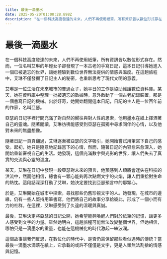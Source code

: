 ```yaml
---
title: 最後一滴墨水
date: 2025-05-20T01:00:28.898Z
description: "在一個科技高度發達的未來，人們不再使用紙筆，所有資訊皆以數位形式存在。然而，一位名叫艾琳的年輕女子卻發現了一本古老的手寫日記，這本日記引導她進入一個已被遺忘的世界，讓她體驗到數位世界無法提供的情感與溫度。在這趟旅程中，艾琳不僅發掘了日記主人的秘密，也重新思考了現代文明的意義。"
---
```


# 最後一滴墨水

在一個科技高度發達的未來，人們不再使用紙筆，所有資訊皆以數位形式存在。然而，一位名叫艾琳的年輕女子卻發現了一本古老的手寫日記，這本日記引導她進入一個已被遺忘的世界，讓她體驗到數位世界無法提供的情感與溫度。在這趟旅程中，艾琳不僅發掘了日記主人的秘密，也重新思考了現代文明的意義。

艾琳是一位生活在未來城市的普通女子，她平日的工作是協助維護數位資料庫。某天，她在資料庫中整理一批被遺忘的數據時，意外啟動了一個古老紀錄裝置，那是一個書寫日記的機械。出於好奇，她開始翻閱這本日記，日記的主人是一位百年前的作家，名叫亞瑟。

亞瑟的日記字裡行間充滿了對自然的嚮往與對人性的思索，他用墨水在紙上揮洒著自己的靈魂。隨著閱讀，艾琳彷彿能感受到亞瑟在孤獨中尋求同伴的心情，以及他對未來的無盡想像。

隨著日記一頁頁翻過，艾琳逐漸被亞瑟的文字吸引，她開始嘗試用筆寫下自己的感受。起初，她只是隨意地記錄當下的心情，然而，隨著日記的內容愈來愈深入，她開始重新審視自己的生活。她發現，這個充滿數字與光影的世界，讓人們失去了真實的交流與心靈的溫度。

某天，艾琳在日記中發現一段亞瑟對未來的預言，他預感到人類將會迷失在科技的洪流中，然而他相信，總會有一顆心能夠再次點燃文字的火焰，讓人們重拾對生命的熱忱。這段話深深打動了艾琳，她決定要找到亞瑟預言中的那顆心。

於是，艾琳開始在城市中探索，尋找那些仍舊珍視文字的人。她發現，在城市的邊緣，仍有一些人堅持用筆書寫，他們將自己的故事分享給彼此，形成了一個小而有力的社群。在這裡，艾琳感受到了久違的溫暖與真誠。

最後，艾琳決定將亞瑟的日記公開，她希望能夠喚醒人們對於紙筆的記憶，讓更多人感受到文字的力量。雖然她明白，這趟旅程可能無法改變整個世界，但她相信，哪怕只是一滴墨水的重量，也能在這機械化的時代激起一絲波瀾。

這個故事讓我們反思，在數位化的時代中，是否仍需保留那些看似過時的傳統？當最後一滴墨水滴落在紙上，它承載的或許不僅僅是文字，更是人類無法割捨的情感與記憶。